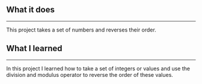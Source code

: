 ## What it does
---
This project takes a set of numbers and reverses their order.
## What I learned
---
In this project I learned how to take a set of integers or values and use the division and modulus operator to reverse the order of these values.